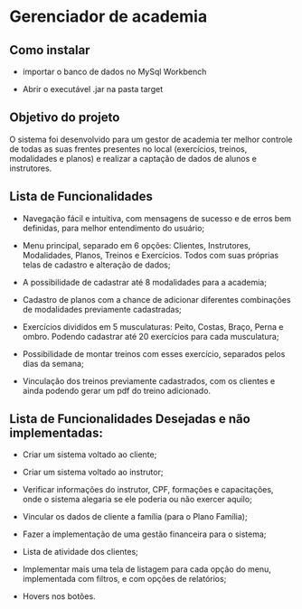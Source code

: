 # Gerenciador de academia

## Como instalar
* importar o banco de dados no MySql Workbench

* Abrir o executável .jar na pasta target

## Objetivo do projeto
O sistema foi desenvolvido para um gestor de academia ter melhor controle de todas as suas frentes presentes no local (exercícios, treinos, modalidades e planos) e realizar a captação de dados de alunos e instrutores.
 
## Lista de Funcionalidades
* Navegação fácil e intuitiva, com mensagens de sucesso e de erros bem definidas, para melhor entendimento do usuário;

* Menu principal, separado em 6 opções: Clientes, Instrutores, Modalidades, Planos, Treinos e Exercícios. Todos com suas próprias telas de cadastro e alteração de dados;

* A possibilidade de cadastrar até 8 modalidades para a academia;

* Cadastro de planos com a chance de adicionar diferentes combinações de modalidades previamente cadastradas;

* Exercícios divididos em 5 musculaturas: Peito, Costas, Braço, Perna e ombro. Podendo cadastrar até 20 exercícios para cada musculatura;

* Possibilidade de montar treinos com esses exercício, separados pelos dias da semana;

* Vinculação dos treinos previamente cadastrados, com os clientes e ainda podendo gerar um pdf do treino adicionado.



## Lista de Funcionalidades Desejadas e não implementadas:
* Criar um sistema voltado ao cliente;
  
* Criar um sistema voltado ao instrutor;
  
* Verificar informações do instrutor, CPF, formações e capacitações, onde o sistema alegaria se ele poderia ou não exercer aquilo;
  
* Vincular os dados de cliente a família (para o Plano Família);
  
* Fazer a implementação de uma gestão financeira para o sistema;
  
* Lista de atividade dos clientes;
  
* Implementar mais uma tela de listagem para cada opção do menu, implementada com filtros, e com opções de relatórios;
  
* Hovers nos botões.

